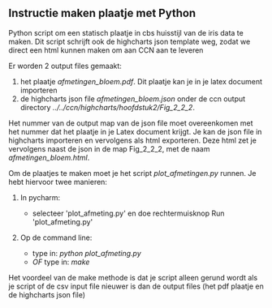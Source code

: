 ## Instructie maken plaatje met Python
 
Python script om een statisch plaatje in cbs huisstijl van de iris data te maken. Dit script 
schrijft ook de highcharts json template weg, zodat we direct een html kunnen maken om aan CCN aan
te leveren

Er worden 2 output files gemaakt:

1. het plaatje *afmetingen_bloem.pdf*. Dit plaatje kan je in je latex document importeren
2. de highcharts json file *afmetingen_bloem.json* onder de ccn output directory 
  *../../ccn/highcharts/hoofdstuk2/Fig_2_2_2*. 

Het nummer van de output map van de json file moet overeenkomen met het nummer dat het plaatje in 
je Latex document krijgt. Je kan de json file in highcharts importeren en vervolgens als html 
exporteren. Deze html zet je vervolgens naast de json in de map Fig_2_2_2, met de naam
*afmetingen_bloem.html*.

Om de plaatjes te maken moet je het script *plot_afmetingen.py* runnen. Je hebt hiervoor 
twee manieren:

1. In pycharm:

   - selecteer 'plot_afmeting.py' en doe rechtermuisknop Run 'plot_afmeting.py'
 
2. Op de command line:

   - type in: *python plot_afmeting.py*
   - *OF* type in: *make*

Het voordeel van de make methode is dat je script alleen gerund wordt als je
script of de csv input file nieuwer is dan de output files 
(het pdf plaatje en de highcharts json file)
